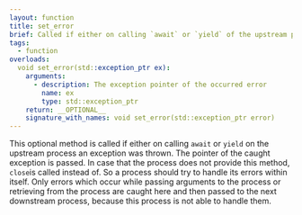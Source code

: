 ```yaml
---
layout: function
title: set_error
brief: Called if either on calling `await` or `yield` of the upstream process an exception was thrown.
tags:
  - function
overloads:
  void set_error(std::exception_ptr ex):
    arguments:
      - description: The exception pointer of the occurred error
        name: ex
        type: std::exception_ptr
    return: __OPTIONAL__
    signature_with_names: void set_error(std::exception_ptr error)
---
```

This optional method is called if either on calling `await` or `yield` on the upstream process an exception was thrown. The pointer of the caught exception is passed. In case that the process does not provide this method, `close`is called instead of. So a process should try to handle its errors within itself. Only errors which occur while passing arguments to the process or retrieving from the process are caught here and then passed to the next downstream process, because this process is not able to handle them.
